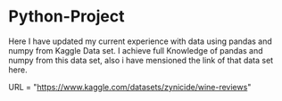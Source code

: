# Python-Project

Here I have updated my current experience with data using pandas and numpy from Kaggle Data set.
I achieve full Knowledge of pandas and numpy from this data set, also i have mensioned the link of that data set here.

URL = "https://www.kaggle.com/datasets/zynicide/wine-reviews" 
